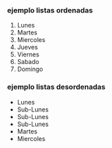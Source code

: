 ### ejemplo listas ordenadas
1. Lunes
2. Martes
3. Miercoles
4. Jueves
5. Viernes
6. Sabado
7. Domingo

### ejemplo listas desordenadas

* Lunes
 * Sub-Lunes
 * Sub-Lunes
 * Sub-Lunes
* Martes
* Miercoles
